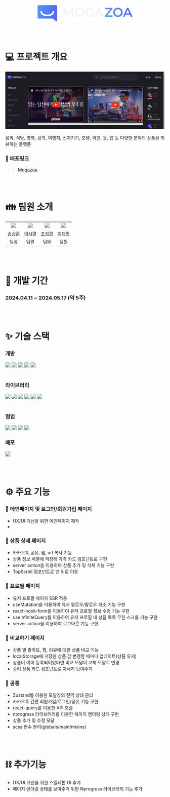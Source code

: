 <div align='center'>
  <img width='300px' src='public/images/logo-L.svg' />
</div>

<br /><br />

# 💻 프로젝트 개요

<img src='public/images/readme1.png'>

<p>음악, 식당, 영화, 강의, 여행지, 전자기기, 호텔, 와인, 옷, 앱 등 다양한 분야의 상품을 리뷰하는 플랫폼</p>

### 🔧 배포링크

> [Mogazoa](https://mogazoa4-1.vercel.app/)

<br /><br />

# 👪 팀원 소개

<table>
    <tr align="center">
        <td><img width="150" src='https://avatars.githubusercontent.com/u/152246452?v=4' /></td>
        <td><img width="150" src='https://avatars.githubusercontent.com/u/85405709?v=4' /></td>
        <td><img width="150" src='https://avatars.githubusercontent.com/u/151587265?v=4' /></td>
        <td><img width="150" src='https://avatars.githubusercontent.com/u/122016324?v=4'/></td>
    </tr>
    <tr align="center">
      <td><a href="https://github.com/Song-Sang">송상훈</a></td>
      <td><a href="https://github.com/siyeol97">이시열</a></td>
      <td><a href="https://github.com/whtjdrud">조성경</a></td>
      <td><a href="https://github.com/Crack-Egg">이재명</a></td>
    </tr>
    <tr align="center">
      <td>팀장</td>
      <td>팀원</td>
      <td>팀원</td>
      <td>팀원</td>
    </tr>
</table>

<br /><br />

# 📆 개발 기간

### 2024.04.11 ~ 2024.05.17 (약 5주)

<br /><br />

# ✨ 기술 스택

### 개발

<div>
  <img height='26px' src='https://img.shields.io/badge/nextjs14-000000?style=for-the-badge&logo=nextdotjs&logoColor=white' />
  <img height='26px' src='https://img.shields.io/badge/react-3178C6?style=for-the-badge&logo=react&logoColor=white' />
  <img height='26px' src='https://img.shields.io/badge/typescript-3178C6?style=for-the-badge&logo=typescript&logoColor=white' />
  <img height='26px' src='https://img.shields.io/badge/javascript-F7DF1E?style=for-the-badge&logo=javascript&logoColor=white' />
  <img height='26px' src='https://img.shields.io/badge/sass-cc6699?style=for-the-badge&logo=sass&logoColor=white' />
</div>

<br />

### 라이브러리

<div>
  <img height='26px' src='https://img.shields.io/badge/reacthookform-EC5990?style=for-the-badge&logo=reacthookform&logoColor=white' />
  <img height='26px' src='https://img.shields.io/badge/axios-5A29E4?style=for-the-badge&logo=axios&logoColor=white' />
  <img height='26px' src='https://img.shields.io/badge/nprogress-006600?style=for-the-badge&logo=nprogress&logoColor=white' />
  <img height='26px' src='https://img.shields.io/badge/zustand-f7a4ad?style=for-the-badge&logo=zustand&logoColor=white' />
  <img height='26px' src='https://img.shields.io/badge/classnames-031b4e?style=for-the-badge&logo=classnames&logoColor=white' />
  <img height='26px' src='https://img.shields.io/badge/reactquery-05d58b?style=for-the-badge&logo=query&logoColor=white' />
</div>

<br />

### 협업

<div>
  <img height='26px' src='https://img.shields.io/badge/eslint-4B32C3?style=for-the-badge&logo=eslint&logoColor=white' />
  <img height='26px' src='https://img.shields.io/badge/prettier-F7B93E?style=for-the-badge&logo=prettier&logoColor=white' />
  <img height='26px' src='https://img.shields.io/badge/github-181717?style=for-the-badge&logo=github&logoColor=white' />
  <img height='26px' src='https://img.shields.io/badge/discord-5865F2?style=for-the-badge&logo=discord&logoColor=white' />
</div>

### 배포

<img height='26px' src='https://img.shields.io/badge/Vercel-000000?style=flat-square&logo=Vercel&logoColor=white' />

<br /><br />

# ⚙️ 주요 기능

### 📄 메인페이지 및 로그인/회원가입 페이지

- UX/UI 개선을 위한 메인페이지 제작
-

### 📄 상품 상세 페이지

- 카카오톡 공유, 찜, url 복사 기능
- 상품 정보 배열에 저장해 각각 카드 컴포넌트로 구현
- server action을 이용하여 상품 추가 및 삭제 기능 구현
- TopScroll 컴포넌트로 맨 위로 이동

### 📄 프로필 페이지

- 유저 프로필 페이지 SSR 적용
- useMutation을 이용하여 유저 팔로우/팔로우 취소 기능 구현
- react-hook-form을 이용하여 유저 프로필 정보 수정 기능 구현
- useInfiniteQuery를 이용하여 유저 프로필 내 상품 목록 무한 스크롤 기능 구현
- server action을 이용하여 로그아웃 기능 구현

### 📄 비교하기 페이지

- 상품 별 좋아요, 찜, 리뷰에 대한 상품 비교 기능
- localStorage에 저장한 상품 값 변경할 때마다 업데이트(상품 유지)
- 상품이 이미 등록되어있다면 비교 모달이 교체 모달로 변경
- 승리 상품 카드 컴포넌트로 자세히 보여주기

### 📄 공통

- Zustand를 이용한 모달창의 전역 상태 관리
- 카카오톡 간편 회원가입/로그인/공유 기능 구현
- react-query를 이용한 API 호츌
- nprogress 라이브러리를 이용한 페이지 렌더링 상태 구현
- 상품 추가 및 수정 모달
- scss 변수 분리(globals/main/mixins)

<br /><br />

# ⛓️ 추가기능

- UX/UI 개선을 위한 스켈레톤 UI 추가
- 페이지 렌더링 상태를 보여주기 위한 Nprogress 라이브러리 기능 추가

<br /><br />
